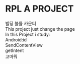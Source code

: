 # RPL A PROJECT
빌딩 볼륨 카운터
</br>
This project just change the page
</br>
In this Project i study:
</br>
Android:id
</br>
SendContentView
</br>
getIntent
</br>
고마워
